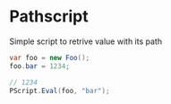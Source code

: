 # Pathscript
Simple script to retrive value with its path

```cs
var foo = new Foo();
foo.bar = 1234;

// 1234
PScript.Eval(foo, "bar");
```
